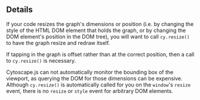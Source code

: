 ## Details

If your code resizes the graph's dimensions or position (i.e. by changing the style of the HTML DOM element that holds the graph, or by changing the DOM element's position in the DOM tree), you will want to call `cy.resize()` to have the graph resize and redraw itself.

If tapping in the graph is offset rather than at the correct position, then a call to `cy.resize()` is necessary.

Cytoscape.js can not automatically monitor the bounding box of the viewport, as querying the DOM for those dimensions can be expensive.  Although `cy.resize()` is automatically called for you on the `window`'s `resize` event, there is no `resize` or `style` event for arbitrary DOM elements.
